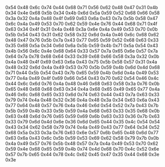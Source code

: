 0x54 0x48 0x6c 0x74 0x44 0x68 0x71 0x56 0x62 0x48 0x47 0x31 0x4b 0x34 0x4e 0x68 0x5b 0x34 0x4b 0x6d 0x5a 0x59 0x52 0x68 0x66 0x58 0x3a 0x32 0x4a 0x48 0x4f 0x69 0x63 0x6a 0x43 0x7a 0x5b 0x58 0x47 0x6c 0x4a 0x49 0x53 0x70 0x62 0x59 0x4e 0x76 0x44 0x68 0x71 0x4f 0x63 0x34 0x4f 0x31 0x4a 0x48 0x3a 0x6e 0x4a 0x49 0x53 0x70 0x0b 0x5b 0x54 0x43 0x31 0x62 0x58 0x32 0x6d 0x4a 0x46 0x6c 0x68 0x62 0x48 0x47 0x76 0x5b 0x7a 0x43 0x77 0x65 0x59 0x52 0x68 0x63 0x33 0x35 0x68 0x5a 0x34 0x6d 0x6a 0x5b 0x59 0x4b 0x71 0x5a 0x54 0x43 0x4b 0x56 0x6c 0x4e 0x68 0x64 0x33 0x57 0x7a 0x65 0x6e 0x57 0x7a 0x64 0x7a 0x78 0x68 0x64 0x33 0x39 0x68 0x66 0x58 0x3a 0x32 0x0b 0x4a 0x48 0x4f 0x69 0x63 0x6a 0x43 0x75 0x5b 0x58 0x57 0x31 0x4a 0x48 0x32 0x6d 0x4a 0x49 0x53 0x70 0x5b 0x59 0x4b 0x6d 0x4d 0x68 0x71 0x44 0x5b 0x54 0x43 0x7b 0x65 0x59 0x4b 0x6d 0x4a 0x49 0x53 0x77 0x4a 0x49 0x4f 0x69 0x66 0x54 0x43 0x70 0x62 0x54 0x46 0x4c 0x44 0x6c 0x6d 0x76 0x4a 0x48 0x46 0x68 0x63 0x58 0x3a 0x76 0x0b 0x65 0x48 0x68 0x68 0x63 0x34 0x4a 0x68 0x65 0x49 0x65 0x77 0x4a 0x46 0x6c 0x68 0x65 0x33 0x6d 0x74 0x63 0x44 0x43 0x7a 0x63 0x33 0x79 0x74 0x4a 0x48 0x32 0x36 0x4a 0x48 0x3a 0x34 0x63 0x6a 0x43 0x77 0x64 0x48 0x57 0x76 0x4a 0x46 0x6d 0x54 0x52 0x7a 0x43 0x7b 0x5b 0x59 0x4b 0x33 0x5b 0x59 0x4a 0x68 0x63 0x33 0x35 0x68 0x0b 0x63 0x48 0x6d 0x76 0x65 0x59 0x69 0x6b 0x63 0x33 0x36 0x7b 0x63 0x33 0x79 0x6d 0x4d 0x6e 0x36 0x6d 0x65 0x44 0x35 0x4c 0x54 0x54 0x43 0x34 0x62 0x58 0x79 0x74 0x4a 0x49 0x43 0x77 0x64 0x34 0x52 0x68 0x5a 0x33 0x3a 0x76 0x63 0x6e 0x57 0x6b 0x65 0x48 0x6d 0x77 0x63 0x6a 0x43 0x6c 0x5b 0x59 0x53 0x69 0x62 0x58 0x79 0x7b 0x0b 0x4a 0x49 0x57 0x76 0x5b 0x48 0x57 0x7a 0x4a 0x49 0x53 0x70 0x62 0x59 0x4e 0x68 0x65 0x59 0x4b 0x74 0x4d 0x68 0x70 0x4c 0x52 0x6e 0x57 0x7b 0x65 0x44 0x78 0x4c 0x62 0x45 0x47 0x35 0x44 0x68 0x3e 0x3e 
